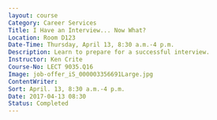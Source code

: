 ```yaml
---
layout: course
Category: Career Services
Title: I Have an Interview... Now What?
Location: Room D123
Date-Time: Thursday, April 13, 8:30 a.m.-4 p.m.
Description: Learn to prepare for a successful interview.
Instructor: Ken Crite
Course-No: LECT 9035.Q16
Image: job-offer_iS_000003356691Large.jpg
ContentWriter:
Sort: April. 13, 8:30 a.m.-4 p.m.
Date: 2017-04-13 08:30
Status: Completed
---
```

